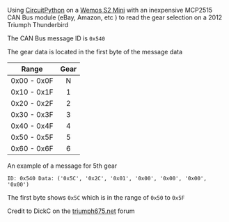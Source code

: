 Using [CircuitPython](https://circuitpython.org/) on a [Wemos S2 Mini](https://circuitpython.org/board/lolin_s2_mini/) with an inexpensive MCP2515 CAN Bus module (eBay, Amazon, etc ) to read the gear selection on a 2012 Triumph Thunderbird

The CAN Bus message ID is `0x540`

The gear data is located in the first byte of the message data

|    Range   | Gear |
|:----------:|:--:|
|0x00 - 0x0F | N |
|0x10 - 0x1F | 1 |
|0x20 - 0x2F | 2 |
|0x30 - 0x3F | 3 |
|0x40 - 0x4F | 4 |
|0x50 - 0x5F | 5 |
|0x60 - 0x6F | 6 |

An example of a message for 5th gear

`ID: 0x540 Data: ('0x5C', '0x2C', '0x01', '0x00', '0x00', '0x00', '0x00')`

The first byte shows `0x5C` which is in the range of `0x50` to `0x5F`

Credit to DickC on the [triumph675.net](https://www.triumph675.net/threads/ecu-to-dash-can-bus-message-ids.242889/) forum
